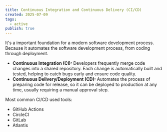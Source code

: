 ```yaml
---
title: Continuous Integration and Continuous Delivery (CI/CD)
created: 2025-07-09
tags:
  - active
publish: true
---
```

It's a important foundation for a modern software development process. Because it automates the software development process, from coding through deployment.

- **Continuous Integration (CI):** Developers frequently merge code changes into a shared repository. Each change is automatically built and tested, helping to catch bugs early and ensure code quality.
- **Continuous Delivery/Deployment (CD):** Automates the process of preparing code for release, so it can be deployed to production at any time, usually requiring a manual approval step.

Most common CI/CD used tools:

- GitHub Actions
- CircleCI
- GitLab
- Atlantis